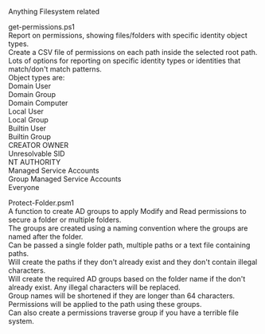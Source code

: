 Anything Filesystem related  
  
get-permissions.ps1  
Report on permissions, showing files/folders with specific identity object types.  
Create a CSV file of permissions on each path inside the selected root path.  
Lots of options for reporting on specific identity types or identities that match/don't match patterns.  
Object types are:  
  Domain User  
  Domain Group  
  Domain Computer  
  Local User  
  Local Group  
  Builtin User  
  Builtin Group  
  CREATOR OWNER  
  Unresolvable SID  
  NT AUTHORITY  
  Managed Service Accounts  
  Group Managed Service Accounts  
  Everyone  

Protect-Folder.psm1  
A function to create AD groups to apply Modify and Read permissions to secure a folder or multiple folders.  
The groups are created using a naming convention where the groups are named after the folder.    
Can be passed a single folder path, multiple paths or a text file containing paths.  
Will create the paths if they don't already exist and they don't contain illegal characters.  
Will create the required AD groups based on the folder name if the don't already exist. Any illegal characters will be replaced.  
Group names will be shortened if they are longer than 64 characters.  
Permissions will be applied to the path using these groups.  
Can also create a permissions traverse group if you have a terrible file system.